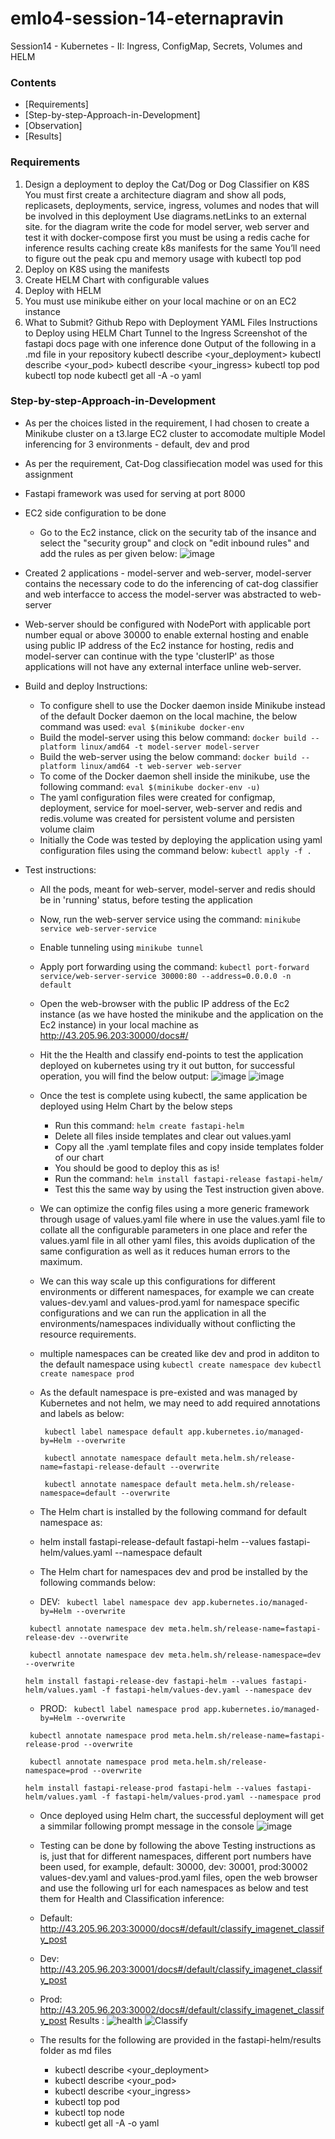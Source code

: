 # emlo4-session-14-eternapravin

Session14 - Kubernetes - II: Ingress, ConfigMap, Secrets, Volumes and HELM


### Contents
  - [Requirements]
  - [Step-by-step-Approach-in-Development]
  - [Observation]
  - [Results]

### Requirements

1. Design a deployment to deploy the Cat/Dog or Dog Classifier on K8S
    You must first create a architecture diagram and show all pods, replicasets, deployments, service, ingress, volumes and nodes that will be involved in this deployment
    Use diagrams.netLinks to an external site. for the diagram
    write the code for model server, web server and test it with docker-compose first
    you must be using a redis cache for inference results caching
    create k8s manifests for the same
    You’ll need to figure out the peak cpu and memory usage with kubectl top pod
2. Deploy on K8S using the manifests
3. Create HELM Chart with configurable values
4. Deploy with HELM
5. You must use minikube either on your local machine or on an EC2 instance
6. What to Submit?
   Github Repo with Deployment YAML Files
   Instructions to
      Deploy using HELM Chart
      Tunnel to the Ingress
      Screenshot of the fastapi docs page with one inference done
   Output of the following in a .md file in your repository
      kubectl describe <your_deployment>
      kubectl describe <your_pod>
      kubectl describe <your_ingress>
      kubectl top pod
      kubectl top node
      kubectl get all -A -o yaml

### Step-by-step-Approach-in-Development
  - As per the choices listed in the requirement, I had chosen to create a Minikube cluster on a t3.large EC2 cluster to accomodate multiple Model inferencing for 3 environments - default, dev and prod
  - As per the requirement, Cat-Dog classifiecation model was used for this assignment
  - Fastapi framework was used for serving at port 8000
  - EC2 side configuration to be done
    - Go to the Ec2 instance, click on the security tab of the insance and select the "security group" and clock on "edit inbound rules" and add the rules as per given below:
     ![image](https://github.com/user-attachments/assets/97d537e9-e939-44e2-839e-36a78acc0c8e)
  - Created 2 applications - model-server and web-server, model-server contains the necessary code to do the inferencing of cat-dog classifier and web interfacce to access the model-server was 
    abstracted to web-server
  - Web-server should be configured with NodePort with applicable port number equal or above 30000 to enable external hosting and enable using public IP address of the Ec2 instance for hosting, redis 
    and model-server can continue with the type 'clusterIP' as those applications will not have any external interface unline web-server.
  - Build and deploy Instructions:
    -  To configure shell to use the Docker daemon inside Minikube instead of the default Docker daemon on the local machine, the below command was used:
       `eval $(minikube docker-env`
    - Build the model-server using this below command:
        `docker build --platform linux/amd64 -t model-server model-server`
    - Build the web-server using the below command:
        `docker build --platform linux/amd64 -t web-server web-server`
    - To come of the Docker daemon shell inside the minikube, use the following command:
         `eval $(minikube docker-env -u)`
    - The yaml configuration files were created for configmap, deployment, service for moel-server, web-server and redis and redis.volume was created for persistent volume and persisten volume claim
    - Initially the Code was tested by deploying the application using yaml configuration files using the command below:
            `kubectl apply -f .`
  - Test instructions: 
    - All the pods, meant for web-server, model-server and redis should be in 'running' status, before testing the application
    - Now, run the web-server service using the command: `minikube service web-server-service`
    - Enable tunneling using `minikube tunnel`
    - Apply port forwarding using the command: `kubectl port-forward service/web-server-service 30000:80 --address=0.0.0.0 -n default`
    -  Open the web-browser with the public IP address of the Ec2 instance (as we have hosted the minikube and the application on the Ec2 instance) in your local machine as
       http://43.205.96.203:30000/docs#/
    - Hit the the Health and classify end-points to test the application deployed on kubernetes using try it out button, for successful operation, you will find the below output:
      ![image](https://github.com/user-attachments/assets/783e9f38-899d-40e9-b22d-e5358d097450)
      ![image](https://github.com/user-attachments/assets/f02d87d2-fc55-4586-92c1-bebdb59172ad)
    - Once the test is complete using kubectl, the same application be deployed using Helm Chart by the below steps
       - Run this command: `helm create fastapi-helm`
       - Delete all files inside templates and clear out values.yaml
       - Copy all the .yaml template files and copy inside templates folder of our chart
       - You should be good to deploy this as is!
       - Run the command:  `helm install fastapi-release fastapi-helm/ `
       - Test this the same way by using the Test instruction given above.
    - We can optimize the config files using a more generic framework through usage of values.yaml file where in use the values.yaml file to collate all the configurable parameters in one place and refer the values.yaml file in all other yaml files, this avoids duplication of the same configuration as well as it reduces human errors to the maximum.
    - We can this way scale up this configurations for different environments or different namespaces, for example we can create values-dev.yaml and values-prod.yaml for namespace specific configurations and we can run the application in all the environments/namespaces individually without conflicting the resource requirements.
    -  multiple namespaces can be created like dev and prod in additon to the default namespace using
       `kubectl create namespace dev`
       `kubectl create namespace prod`
    - As the default namespace is pre-existed and was managed by Kubernetes and not helm, we may need to add required annotations and labels as below:
      
       ` kubectl label namespace default app.kubernetes.io/managed-by=Helm --overwrite`
      
       ` kubectl annotate namespace default meta.helm.sh/release-name=fastapi-release-default --overwrite`
      
       ` kubectl annotate namespace default meta.helm.sh/release-namespace=default --overwrite`
      
     - The Helm chart is installed by the following command for default namespace as:
     - helm install fastapi-release-default fastapi-helm --values fastapi-helm/values.yaml --namespace default
      - The Helm chart for namespaces dev and prod be installed by the following commands below:
      - DEV: 
       ` kubectl label namespace dev app.kubernetes.io/managed-by=Helm --overwrite`
      
       ` kubectl annotate namespace dev meta.helm.sh/release-name=fastapi-release-dev --overwrite`
      
       ` kubectl annotate namespace dev meta.helm.sh/release-namespace=dev --overwrite`
    
       ` helm install fastapi-release-dev fastapi-helm --values fastapi-helm/values.yaml -f fastapi-helm/values-dev.yaml --namespace dev `
      - PROD:
       ` kubectl label namespace prod app.kubernetes.io/managed-by=Helm --overwrite`
      
       ` kubectl annotate namespace prod meta.helm.sh/release-name=fastapi-release-prod --overwrite`
      
       ` kubectl annotate namespace prod meta.helm.sh/release-namespace=prod --overwrite`

       ` helm install fastapi-release-prod fastapi-helm --values fastapi-helm/values.yaml -f fastapi-helm/values-prod.yaml --namespace prod `

    - Once deployed using Helm chart, the successful deployment will get a simmilar following prompt message in the console
      ![image](https://github.com/user-attachments/assets/8897d041-6b90-4bb4-917b-39e50d8d0627)
    -  Testing can be done by following the above Testing instructions as is, just that for different namespaces, different port numbers have been used, for example, default: 30000, dev: 30001, prod:30002 values-dev.yaml and values-prod.yaml files, open the web browser and use the following url for each namespaces as below and test them for Health and Classification inference:
    -  Default: http://43.205.96.203:30000/docs#/default/classify_imagenet_classify_post
    -  Dev: http://43.205.96.203:30001/docs#/default/classify_imagenet_classify_post
    -  Prod: http://43.205.96.203:30002/docs#/default/classify_imagenet_classify_post
   Results :
         ![health](https://github.com/user-attachments/assets/9f8184c3-8cd2-432e-9d8e-b832bf210bd7)
       ![Classify](https://github.com/user-attachments/assets/6ba3308a-8179-4989-9a5d-a207a2ece630)

     - The results for the following are provided in the fastapi-helm/results folder as md files
          - kubectl describe <your_deployment>
          - kubectl describe <your_pod>
          - kubectl describe <your_ingress>
          - kubectl top pod
          - kubectl top node
          - kubectl get all -A -o yaml
       


    

        
